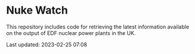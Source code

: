 # Nuke Watch

This repository includes code for retrieving the latest information available on the output of EDF nuclear power plants in the UK.

Last updated: 2023-02-25 07:08